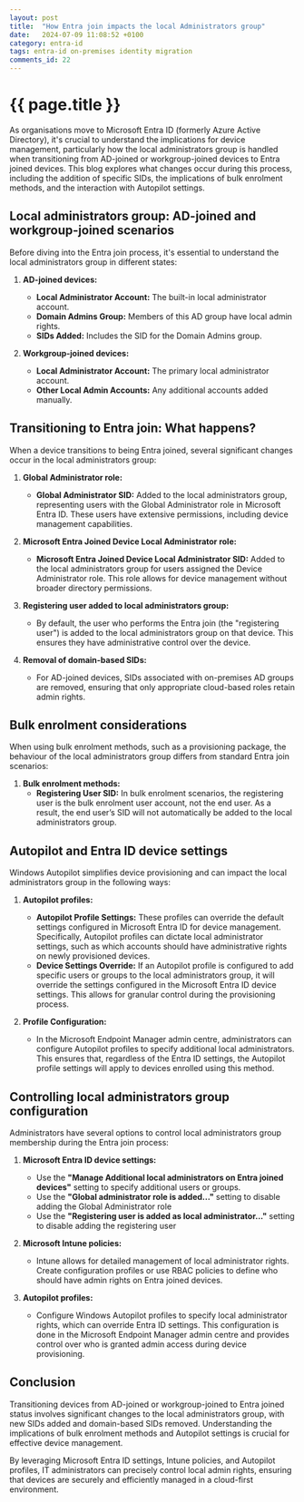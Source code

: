 ```yaml
---
layout: post
title:  "How Entra join impacts the local Administrators group"
date:   2024-07-09 11:08:52 +0100
category: entra-id
tags: entra-id on-premises identity migration
comments_id: 22
---
```

<h1>{{ page.title }}</h1>


As organisations move to Microsoft Entra ID (formerly Azure Active Directory), it's crucial to understand the implications for device management, particularly how the local administrators group is handled when transitioning from AD-joined or workgroup-joined devices to Entra joined devices. This blog explores what changes occur during this process, including the addition of specific SIDs, the implications of bulk enrolment methods, and the interaction with Autopilot settings.

## Local administrators group: AD-joined and workgroup-joined scenarios

Before diving into the Entra join process, it's essential to understand the local administrators group in different states:

1. **AD-joined devices:**
   - **Local Administrator Account:** The built-in local administrator account.
   - **Domain Admins Group:** Members of this AD group have local admin rights.
   - **SIDs Added:** Includes the SID for the Domain Admins group.

2. **Workgroup-joined devices:**
   - **Local Administrator Account:** The primary local administrator account.
   - **Other Local Admin Accounts:** Any additional accounts added manually.

## Transitioning to Entra join: What happens?

When a device transitions to being Entra joined, several significant changes occur in the local administrators group:

1. **Global Administrator role:**
   - **Global Administrator SID:** Added to the local administrators group, representing users with the Global Administrator role in Microsoft Entra ID. These users have extensive permissions, including device management capabilities.

2. **Microsoft Entra Joined Device Local Administrator role:**
   - **Microsoft Entra Joined Device Local Administrator SID:** Added to the local administrators group for users assigned the Device Administrator role. This role allows for device management without broader directory permissions.

3. **Registering user added to local administrators group:**
   - By default, the user who performs the Entra join (the "registering user") is added to the local administrators group on that device. This ensures they have administrative control over the device.

4. **Removal of domain-based SIDs:**
   - For AD-joined devices, SIDs associated with on-premises AD groups are removed, ensuring that only appropriate cloud-based roles retain admin rights.

## Bulk enrolment considerations

When using bulk enrolment methods, such as a provisioning package, the behaviour of the local administrators group differs from standard Entra join scenarios:

1. **Bulk enrolment methods:**
   - **Registering User SID:** In bulk enrolment scenarios, the registering user is the bulk enrolment user account, not the end user. As a result, the end user’s SID will not automatically be added to the local administrators group. 

## Autopilot and Entra ID device settings

Windows Autopilot simplifies device provisioning and can impact the local administrators group in the following ways:

1. **Autopilot profiles:**
   - **Autopilot Profile Settings:** These profiles can override the default settings configured in Microsoft Entra ID for device management. Specifically, Autopilot profiles can dictate local administrator settings, such as which accounts should have administrative rights on newly provisioned devices.
   - **Device Settings Override:** If an Autopilot profile is configured to add specific users or groups to the local administrators group, it will override the settings configured in the Microsoft Entra ID device settings. This allows for granular control during the provisioning process.

2. **Profile Configuration:**
   - In the Microsoft Endpoint Manager admin centre, administrators can configure Autopilot profiles to specify additional local administrators. This ensures that, regardless of the Entra ID settings, the Autopilot profile settings will apply to devices enrolled using this method.

## Controlling local administrators group configuration

Administrators have several options to control local administrators group membership during the Entra join process:

1. **Microsoft Entra ID device settings:**
   - Use the **"Manage Additional local administrators on Entra joined devices"** setting to specify additional users or groups. 
   - Use the **"Global administrator role is added..."** setting to disable adding the Global Administrator role
   - Use the **"Registering user is added as local administrator..."** setting to disable adding the registering user

2. **Microsoft Intune policies:**
   - Intune allows for detailed management of local administrator rights. Create configuration profiles or use RBAC policies to define who should have admin rights on Entra joined devices.

3. **Autopilot profiles:**
   - Configure Windows Autopilot profiles to specify local administrator rights, which can override Entra ID settings. This configuration is done in the Microsoft Endpoint Manager admin centre and provides control over who is granted admin access during device provisioning.

## Conclusion

Transitioning devices from AD-joined or workgroup-joined to Entra joined status involves significant changes to the local administrators group, with new SIDs added and domain-based SIDs removed. Understanding the implications of bulk enrolment methods and Autopilot settings is crucial for effective device management.

By leveraging Microsoft Entra ID settings, Intune policies, and Autopilot profiles, IT administrators can precisely control local admin rights, ensuring that devices are securely and efficiently managed in a cloud-first environment.
